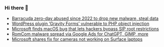 ### Hi there 👋

<!--START_SECTION:feed-->
* [Barracuda zero-day abused since 2022 to drop new malware, steal data](https://www.bleepingcomputer.com/news/security/barracuda-zero-day-abused-since-2022-to-drop-new-malware-steal-data/)
* [WordPress plugin ‘Gravity Forms’ vulnerable to PHP object injection](https://www.bleepingcomputer.com/news/security/wordpress-plugin-gravity-forms-vulnerable-to-php-object-injection/)
* [Microsoft finds macOS bug that lets hackers bypass SIP root restrictions](https://www.bleepingcomputer.com/news/security/microsoft-finds-macos-bug-that-lets-hackers-bypass-sip-root-restrictions/)
* [RomCom malware spread via Google Ads for ChatGPT, GIMP, more](https://www.bleepingcomputer.com/news/security/romcom-malware-spread-via-google-ads-for-chatgpt-gimp-more/)
* [Microsoft shares fix for cameras not working on Surface laptops](https://www.bleepingcomputer.com/news/microsoft/microsoft-shares-fix-for-cameras-not-working-on-surface-laptops/)
<!--END_SECTION:feed-->

<!--
**frankenk/frankenk** is a ✨ _special_ ✨ repository because its `README.md` (this file) appears on your GitHub profile.

Here are some ideas to get you started:

- 🔭 I’m currently working on ...
- 🌱 I’m currently learning ...
- 👯 I’m looking to collaborate on ...
- 🤔 I’m looking for help with ...
- 💬 Ask me about ...
- 📫 How to reach me: ...
- 😄 Pronouns: ...
- ⚡ Fun fact: ...
-->




